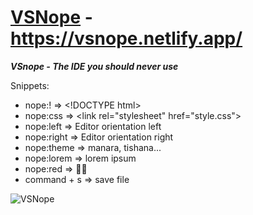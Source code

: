 # [VSNope](https://vsnope.netlify.app/) - https://vsnope.netlify.app/

***VSnope - The IDE you should never use***

Snippets:
- nope:! => &lt;!DOCTYPE html&gt;
- nope:css => &lt;link rel="stylesheet" href="style.css"&gt;
- nope:left => Editor orientation left
- nope:right => Editor orientation right
- nope:theme => manara, tishana...
- nope:lorem => lorem ipsum
- nope:red => 🐰🥚
- command + s => save file

![VSNope](assets/vsnope_original.gif "VSNope")
<!-- ![VSNope](assets/vsnope.gif "VSNope") -->
